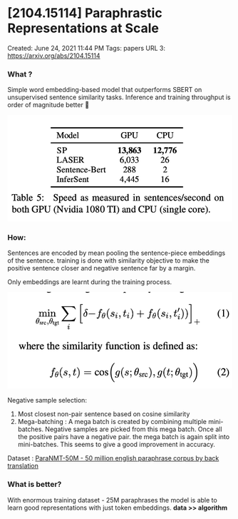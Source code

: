 # [2104.15114] Paraphrastic Representations at Scale

Created: June 24, 2021 11:44 PM
Tags: papers
URL 3: https://arxiv.org/abs/2104.15114

### What ?

Simple word embedding-based model that outperforms SBERT on unsupervised sentence similarity tasks. Inference and training throughput is order of magnitude better 🤯

![%5B2104%2015114%5D%20Paraphrastic%20Representations%20at%20Scale%2091219f14323140bb8aeaa9b9fb7c0982/Untitled.png](images/pras.png)

### How:

Sentences are encoded by mean pooling the sentence-piece embeddings of the sentence. training is done with similarity objective to make the positive sentence closer and negative sentence far by a margin.

Only embeddings are learnt during the training process.

![%5B2104%2015114%5D%20Paraphrastic%20Representations%20at%20Scale%2091219f14323140bb8aeaa9b9fb7c0982/Untitled%201.png](images/pras_1.png)

Negative sample selection:

1. Most closest non-pair sentence based on cosine similarity
2. Mega-batching : A mega batch is created by combining multiple mini-batches. Negative samples are picked from this mega batch. Once all the positive pairs have a negative pair. the mega batch is again split into mini-batches. This seems to give a good improvement in accuracy. 

Dataset : [ParaNMT-50M - 50 million english paraphrase corpus by back translation](https://www.notion.so/ParaNMT-50M-50-million-english-paraphrase-corpus-by-back-translation-fa9b5dccd3e548e5912ec7fbd013dade) 

### What is better?

With enormous training dataset - 25M paraphrases the model is able to learn good representations with just token embeddings. **data >> algorithm**